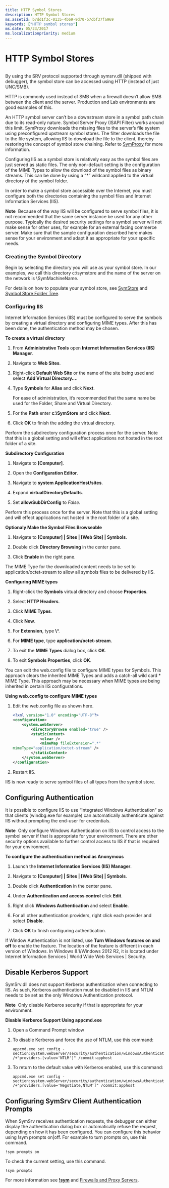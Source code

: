 ```yaml
---
title: HTTP Symbol Stores
description: HTTP Symbol Stores
ms.assetid: b7dd1f3c-0135-4b69-9d70-b7cbf37fa969
keywords: ["HTTP symbol stores"]
ms.date: 05/23/2017
ms.localizationpriority: medium
---
```


# HTTP Symbol Stores


## <span id="ddk_using_other_symbol_stores_dbg"></span><span id="DDK_USING_OTHER_SYMBOL_STORES_DBG"></span>


By using the SRV protocol supported through symsrv.dll (shipped with debugger), the symbol store can be accessed using HTTP (instead of just UNC/SMB).

HTTP is commonly used instead of SMB when a firewall doesn’t allow SMB between the client and the server. Production and Lab environments are good examples of this.

An HTTP symbol server can’t be a downstream store in a symbol path chain due to its read-only nature. Symbol Server Proxy (ISAPI Filter) works around this limit. SymProxy downloads the missing files to the server’s file system using preconfigured upstream symbol stores. The filter downloads the file to the file system, allowing IIS to download the file to the client, thereby restoring the concept of symbol store chaining. Refer to [SymProxy](symproxy.md) for more information.

Configuring IIS as a symbol store is relatively easy as the symbol files are just served as static files. The only non-default setting is the configuration of the MIME Types to allow the download of the symbol files as binary streams. This can be done by using a “\*” wildcard applied to the virtual directory of the symbol folder.

In order to make a symbol store accessible over the Internet, you must configure both the directories containing the symbol files and Internet Information Services (IIS).

**Note**  Because of the way IIS will be configured to serve symbol files, it is not recommended that the same server instance be used for any other purpose. Typically the desired security settings for a symbol server will not make sense for other uses, for example for an external facing commerce server. Make sure that the sample configuration described here makes sense for your environment and adapt it as appropriate for your specific needs.

 

### <span id="configuring_the_directories"></span><span id="CONFIGURING_THE_DIRECTORIES"></span>Creating the Symbol Directory

Begin by selecting the directory you will use as your symbol store. In our examples, we call this directory c:\\symstore and the name of the server on the network is \\SymMachineName.

For details on how to populate your symbol store, see [SymStore](symstore.md) and [Symbol Store Folder Tree](symbol-store-folder-tree.md).

### <span id="configuring_iis"></span><span id="CONFIGURING_IIS"></span>Configuring IIS

Internet Information Services (IIS) must be configured to serve the symbols by creating a virtual directory and configuring MIME types. After this has been done, the authentication method may be chosen.

**To create a virtual directory**

1.  From **Administrative Tools** open **Internet Information Services (IIS) Manager**.

2.  Navigate to **Web Sites**.

3.  Right-click **Default Web Site** or the name of the site being used and select **Add Virtual Directory…**.

4.  Type **Symbols** for **Alias** and click **Next**.

    For ease of administration, it’s recommended that the same name be used for the Folder, Share and Virtual Directory.

5.  For the **Path** enter **c:\\SymStore** and click **Next**.

6.  Click **OK** to finish the adding the virtual directory.

Perform the subdirectory configuration process once for the server. Note that this is a global setting and will effect applications not hosted in the root folder of a site.

**Subdirectory Configuration**

1.  Navigate to **\[Computer\]**.

2.  Open the **Configuration Editor**.

3.  Navigate to **system ApplicationHost/sites**.

4.  Expand **virtualDirectoryDefaults**.

5.  Set **allowSubDirConfig** to *False*.

Perform this process once for the server. Note that this is a global setting and will effect applications not hosted in the root folder of a site.

**Optionaly Make the Symbol Files Browseable**

1.  Navigate to **\[Computer\] | Sites | \[Web Site\] | Symbols**.

2.  Double click **Directory Browsing** in the center pane.

3.  Click **Enable** in the right pane.

The MIME Type for the downloaded content needs to be set to application/octet-stream to allow all symbols files to be delivered by IIS.

**Configuring MIME types**

1. Right-click the **Symbols** virtual directory and choose **Properties**.

2. Select **HTTP Headers**.

3. Click **MIME Types**.

4. Click **New**.

5. For **Extension**, type **\\***.

6. For **MIME type**, type **application/octet-stream**.

7. To exit the **MIME Types** dialog box, click **OK**.

8. To exit **Symbols Properties**, click **OK**.

You can edit the web.config file to configure MIME types for Symbols. This approach clears the inherited MIME Types and adds a catch-all wild card \* MIME Type. This approach may be necessary when MIME types are being inherited in certain IIS configurations.

**Using web.config to configure MIME types**

1.  Edit the web.config file as shown here.

    ```xml
    <?xml version="1.0" encoding="UTF-8"?>
    <configuration>
        <system.webServer>
            <directoryBrowse enabled="true" />
            <staticContent>
                <clear />
                <mimeMap fileExtension=".*" 
    mimeType="application/octet-stream" />
            </staticContent>
        </system.webServer>
    </configuration>
    ```

2.  Restart IIS.

IIS is now ready to serve symbol files of all types from the symbol store.

## <span id="Configuring_Authentication"></span><span id="configuring_authentication"></span><span id="CONFIGURING_AUTHENTICATION"></span>Configuring Authentication


It is possible to configure IIS to use “Integrated Windows Authentication” so that clients (windbg.exe for example) can automatically authenticate against IIS without prompting the end-user for credentials.

**Note**  Only configure Windows Authentication on IIS to control access to the symbol server if that is appropriate for your environment. There are other security options available to further control access to IIS if that is required for your environment.

 

**To configure the authentication method as Anonymous**

1.  Launch the **Internet Information Services (IIS) Manager**.

2.  Navigate to **\[Computer\] | Sites | \[Web Site\] | Symbols**.

3.  Double click **Authentication** in the center pane.

4.  Under **Authentication and access control** click **Edit**.

5.  Right click **Windows Authentication** and select **Enable**.

6.  For all other authentication providers, right click each provider and select **Disable**.

7.  Click **OK** to finish configuring authentication.

If Window Authentication is not listed, use **Turn Windows features on and off** to enable the feature. The location of the feature is different in each version of Windows. In Windows 8.1/Windows 2012 R2, it is located under Internet Information Services | World Wide Web Services | Security.

## <span id="Disable_Kerberos_Support"></span><span id="disable_kerberos_support"></span><span id="DISABLE_KERBEROS_SUPPORT"></span>Disable Kerberos Support


SymSrv.dll does not support Kerberos authentication when connecting to IIS. As such, Kerberos authentication must be disabled in IIS and NTLM needs to be set as the only Windows Authentication protocol.

**Note**  Only disable Kerberos security if that is appropriate for your environment.

 

**Disable Kerberos Support Using appcmd.exe**

1.  Open a Command Prompt window

2.  To disable Kerberos and force the use of NTLM, use this command:

    ```console
    appcmd.exe set config -section:system.webServer/security/authentication/windowsAuthentication /+"providers.[value='NTLM']" /commit:apphost
    ```

3.  To return to the default value with Kerberos enabled, use this command:

    ```console
    appcmd.exe set config -section:system.webServer/security/authentication/windowsAuthentication /+"providers.[value='Negotiate,NTLM']" /commit:apphost
    ```

## <span id="Configuring_SymSrv_Client_Authentication_Prompts"></span><span id="configuring_symsrv_client_authentication_prompts"></span><span id="CONFIGURING_SYMSRV_CLIENT_AUTHENTICATION_PROMPTS"></span>Configuring SymSrv Client Authentication Prompts


When SymSrv receives authentication requests, the debugger can either display the authentication dialog box or automatically refuse the request, depending on how it has been configured. You can configure this behavior using !sym prompts on|off. For example to turn prompts on, use this command.

```dbgcmd
!sym prompts on
```

To check the current setting, use this command.

```dbgcmd
!sym prompts
```

For more information see [**!sym**](-sym.md) and [Firewalls and Proxy Servers](firewalls-and-proxy-servers.md).

 

 





